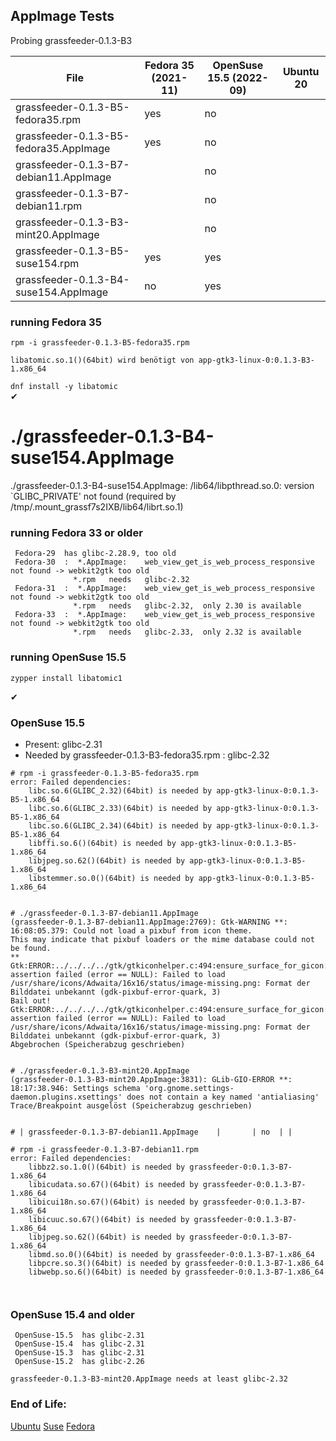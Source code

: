 ## AppImage Tests

Probing  grassfeeder-0.1.3-B3

| File                                      | Fedora 35 (2021-11) | OpenSuse 15.5 (2022-09) | Ubuntu 20 |
| ---- | ---- | ---- | ---- |
| grassfeeder-0.1.3-B5-fedora35.rpm         | yes   | no   | |
| grassfeeder-0.1.3-B5-fedora35.AppImage    | yes   | no  | |
| grassfeeder-0.1.3-B7-debian11.AppImage    |       | no  | |
| grassfeeder-0.1.3-B7-debian11.rpm    |       | no  | |
| grassfeeder-0.1.3-B3-mint20.AppImage      |       | no  | |  
| grassfeeder-0.1.3-B5-suse154.rpm          | yes   | yes | 
| grassfeeder-0.1.3-B4-suse154.AppImage     | no    | yes |

### running Fedora 35

` rpm -i grassfeeder-0.1.3-B5-fedora35.rpm ` 

    libatomic.so.1()(64bit) wird benötigt von app-gtk3-linux-0:0.1.3-B3-1.x86_64
` dnf install -y libatomic  `  
&#x2714;


# ./grassfeeder-0.1.3-B4-suse154.AppImage
./grassfeeder-0.1.3-B4-suse154.AppImage: /lib64/libpthread.so.0: version `GLIBC_PRIVATE' not found (required by /tmp/.mount_grassf7s2IXB/lib64/librt.so.1)


### running Fedora 33 or older
     Fedora-29  has glibc-2.28.9, too old
     Fedora-30  :  *.AppImage:    web_view_get_is_web_process_responsive  not found -> webkit2gtk too old
                  *.rpm   needs   glibc-2.32
     Fedora-31  :  *.AppImage:    web_view_get_is_web_process_responsive  not found -> webkit2gtk too old
                  *.rpm   needs   glibc-2.32,  only 2.30 is available
     Fedora-33  :  *.AppImage:    web_view_get_is_web_process_responsive  not found -> webkit2gtk too old
                  *.rpm   needs   glibc-2.33,  only 2.32 is available
                       


### running  OpenSuse 15.5
`zypper install libatomic1  ` 

&#x2714;




### OpenSuse  15.5
 - Present:  glibc-2.31    
 - Needed by grassfeeder-0.1.3-B3-fedora35.rpm :  glibc-2.32

```
# rpm -i grassfeeder-0.1.3-B5-fedora35.rpm 
error: Failed dependencies:
    libc.so.6(GLIBC_2.32)(64bit) is needed by app-gtk3-linux-0:0.1.3-B5-1.x86_64
    libc.so.6(GLIBC_2.33)(64bit) is needed by app-gtk3-linux-0:0.1.3-B5-1.x86_64
    libc.so.6(GLIBC_2.34)(64bit) is needed by app-gtk3-linux-0:0.1.3-B5-1.x86_64
    libffi.so.6()(64bit) is needed by app-gtk3-linux-0:0.1.3-B5-1.x86_64
    libjpeg.so.62()(64bit) is needed by app-gtk3-linux-0:0.1.3-B5-1.x86_64
    libstemmer.so.0()(64bit) is needed by app-gtk3-linux-0:0.1.3-B5-1.x86_64
    
    
# ./grassfeeder-0.1.3-B7-debian11.AppImage 
(grassfeeder-0.1.3-B7-debian11.AppImage:2769): Gtk-WARNING **: 16:08:05.379: Could not load a pixbuf from icon theme.
This may indicate that pixbuf loaders or the mime database could not be found.
**
Gtk:ERROR:../../../../gtk/gtkiconhelper.c:494:ensure_surface_for_gicon: assertion failed (error == NULL): Failed to load /usr/share/icons/Adwaita/16x16/status/image-missing.png: Format der Bilddatei unbekannt (gdk-pixbuf-error-quark, 3)
Bail out! Gtk:ERROR:../../../../gtk/gtkiconhelper.c:494:ensure_surface_for_gicon: assertion failed (error == NULL): Failed to load /usr/share/icons/Adwaita/16x16/status/image-missing.png: Format der Bilddatei unbekannt (gdk-pixbuf-error-quark, 3)
Abgebrochen (Speicherabzug geschrieben)


# ./grassfeeder-0.1.3-B3-mint20.AppImage 
(grassfeeder-0.1.3-B3-mint20.AppImage:3831): GLib-GIO-ERROR **: 18:17:38.946: Settings schema 'org.gnome.settings-daemon.plugins.xsettings' does not contain a key named 'antialiasing'
Trace/Breakpoint ausgelöst (Speicherabzug geschrieben)


# | grassfeeder-0.1.3-B7-debian11.AppImage    |       | no  | |

# rpm -i grassfeeder-0.1.3-B7-debian11.rpm 
error: Failed dependencies:
    libbz2.so.1.0()(64bit) is needed by grassfeeder-0:0.1.3-B7-1.x86_64
    libicudata.so.67()(64bit) is needed by grassfeeder-0:0.1.3-B7-1.x86_64
    libicui18n.so.67()(64bit) is needed by grassfeeder-0:0.1.3-B7-1.x86_64
    libicuuc.so.67()(64bit) is needed by grassfeeder-0:0.1.3-B7-1.x86_64
    libjpeg.so.62()(64bit) is needed by grassfeeder-0:0.1.3-B7-1.x86_64
    libmd.so.0()(64bit) is needed by grassfeeder-0:0.1.3-B7-1.x86_64
    libpcre.so.3()(64bit) is needed by grassfeeder-0:0.1.3-B7-1.x86_64
    libwebp.so.6()(64bit) is needed by grassfeeder-0:0.1.3-B7-1.x86_64

    
```

### OpenSuse  15.4 and older
     OpenSuse-15.5  has glibc-2.31
     OpenSuse-15.4  has glibc-2.31
     OpenSuse-15.3  has glibc-2.31
     OpenSuse-15.2  has glibc-2.26

    grassfeeder-0.1.3-B3-mint20.AppImage needs at least glibc-2.32


     



### End of Life: 
[Ubuntu](https://endoflife.date/ubuntu) [Suse](https://endoflife.date/opensuse) [Fedora](https://endoflife.date/fedora)



